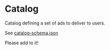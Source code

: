 # Catalog

Catalog defining a set of ads to deliver to users.

See [catalog-schema.json](../../../../../data/resources/catalog-schema.jsoncatalog-schema.json)

Please add to it!
